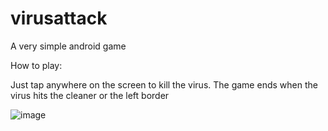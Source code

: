 # virusattack
A very simple android game

How to play:

Just tap anywhere on the screen to kill the virus. The game ends when the virus hits the cleaner or the left border

![image](https://github.com/sky92i/virusattack/blob/master/screen.gif)
